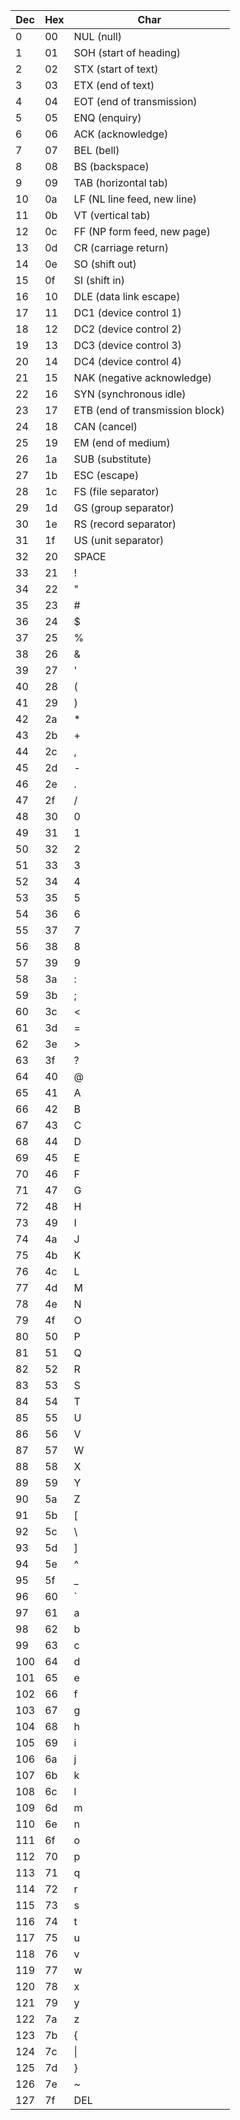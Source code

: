 |  Dec  |  Hex  |             Char                |
|-------|-------|---------------------------------|
|     0 |    00 | NUL (null)                      |
|     1 |    01 | SOH (start of heading)          |
|     2 |    02 | STX (start of text)             |
|     3 |    03 | ETX (end of text)               |
|     4 |    04 | EOT (end of transmission)       |
|     5 |    05 | ENQ (enquiry)                   |
|     6 |    06 | ACK (acknowledge)               |
|     7 |    07 | BEL (bell)                      |
|     8 |    08 | BS  (backspace)                 |
|     9 |    09 | TAB (horizontal tab)            |
|    10 |    0a | LF  (NL line feed, new line)    |
|    11 |    0b | VT  (vertical tab)              |
|    12 |    0c | FF  (NP form feed, new page)    |
|    13 |    0d | CR  (carriage return)           |
|    14 |    0e | SO  (shift out)                 |
|    15 |    0f | SI  (shift in)                  |
|    16 |    10 | DLE (data link escape)          |
|    17 |    11 | DC1 (device control 1)          |
|    18 |    12 | DC2 (device control 2)          |
|    19 |    13 | DC3 (device control 3)          |
|    20 |    14 | DC4 (device control 4)          |
|    21 |    15 | NAK (negative acknowledge)      |
|    22 |    16 | SYN (synchronous idle)          |
|    23 |    17 | ETB (end of transmission block) |
|    24 |    18 | CAN (cancel)                    |
|    25 |    19 | EM  (end of medium)             |
|    26 |    1a | SUB (substitute)                |
|    27 |    1b | ESC (escape)                    |
|    28 |    1c | FS  (file separator)            |
|    29 |    1d | GS  (group separator)           |
|    30 |    1e | RS  (record separator)          |
|    31 |    1f | US  (unit separator)            |
|    32 |    20 | SPACE                           |
|    33 |    21 | !                               |
|    34 |    22 | "                               |
|    35 |    23 | #                               |
|    36 |    24 | $                               |
|    37 |    25 |  %                              |
|    38 |    26 | &                               |
|    39 |    27 | '                               |
|    40 |    28 | (                               |
|    41 |    29 | )                               |
|    42 |    2a |  *                              |
|    43 |    2b | +                               |
|    44 |    2c | ,                               |
|    45 |    2d | -                               |
|    46 |    2e | .                               |
|    47 |    2f | /                               |
|    48 |    30 | 0                               |
|    49 |    31 | 1                               |
|    50 |    32 | 2                               |
|    51 |    33 | 3                               |
|    52 |    34 | 4                               |
|    53 |    35 | 5                               |
|    54 |    36 | 6                               |
|    55 |    37 | 7                               |
|    56 |    38 | 8                               |
|    57 |    39 | 9                               |
|    58 |    3a | :                               |
|    59 |    3b | ;                               |
|    60 |    3c | <                               |
|    61 |    3d | =                               |
|    62 |    3e | >                               |
|    63 |    3f | ?                               |
|    64 |    40 | @                               |
|    65 |    41 | A                               |
|    66 |    42 | B                               |
|    67 |    43 | C                               |
|    68 |    44 | D                               |
|    69 |    45 | E                               |
|    70 |    46 | F                               |
|    71 |    47 | G                               |
|    72 |    48 | H                               |
|    73 |    49 | I                               |
|    74 |    4a | J                               |
|    75 |    4b | K                               |
|    76 |    4c | L                               |
|    77 |    4d | M                               |
|    78 |    4e | N                               |
|    79 |    4f | O                               |
|    80 |    50 | P                               |
|    81 |    51 | Q                               |
|    82 |    52 | R                               |
|    83 |    53 | S                               |
|    84 |    54 | T                               |
|    85 |    55 | U                               |
|    86 |    56 | V                               |
|    87 |    57 | W                               |
|    88 |    58 | X                               |
|    89 |    59 | Y                               |
|    90 |    5a | Z                               |
|    91 |    5b | [                               |
|    92 |    5c | \                               |
|    93 |    5d | ]                               |
|    94 |    5e | ^                               |
|    95 |    5f | _                               |
|    96 |    60 | `                               |
|    97 |    61 | a                               |
|    98 |    62 | b                               |
|    99 |    63 | c                               |
|   100 |    64 | d                               |
|   101 |    65 | e                               |
|   102 |    66 | f                               |
|   103 |    67 | g                               |
|   104 |    68 | h                               |
|   105 |    69 | i                               |
|   106 |    6a | j                               |
|   107 |    6b | k                               |
|   108 |    6c | l                               |
|   109 |    6d | m                               |
|   110 |    6e | n                               |
|   111 |    6f | o                               |
|   112 |    70 | p                               |
|   113 |    71 | q                               |
|   114 |    72 | r                               |
|   115 |    73 | s                               |
|   116 |    74 | t                               |
|   117 |    75 | u                               |
|   118 |    76 | v                               |
|   119 |    77 | w                               |
|   120 |    78 | x                               |
|   121 |    79 | y                               |
|   122 |    7a | z                               |
|   123 |    7b | {                               |
|   124 |    7c |\|                              |
|   125 |    7d | }                               |
|   126 |    7e | ~                               |
|   127 |    7f | DEL                             |
